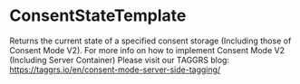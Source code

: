 # ConsentStateTemplate
Returns the current state of a specified consent storage (Including those of Consent Mode V2). For more info on how to implement Consent Mode V2 (Including Server Container)
Please visit our TAGGRS blog: https://taggrs.io/en/consent-mode-server-side-tagging/
